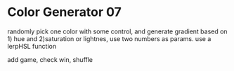 Color Generator 07
=====
randomly pick one color with some control, and generate gradient based on 1) hue and 2)saturation or lightnes, use two numbers as params. 
use a lerpHSL function  

add game, check win, shuffle
